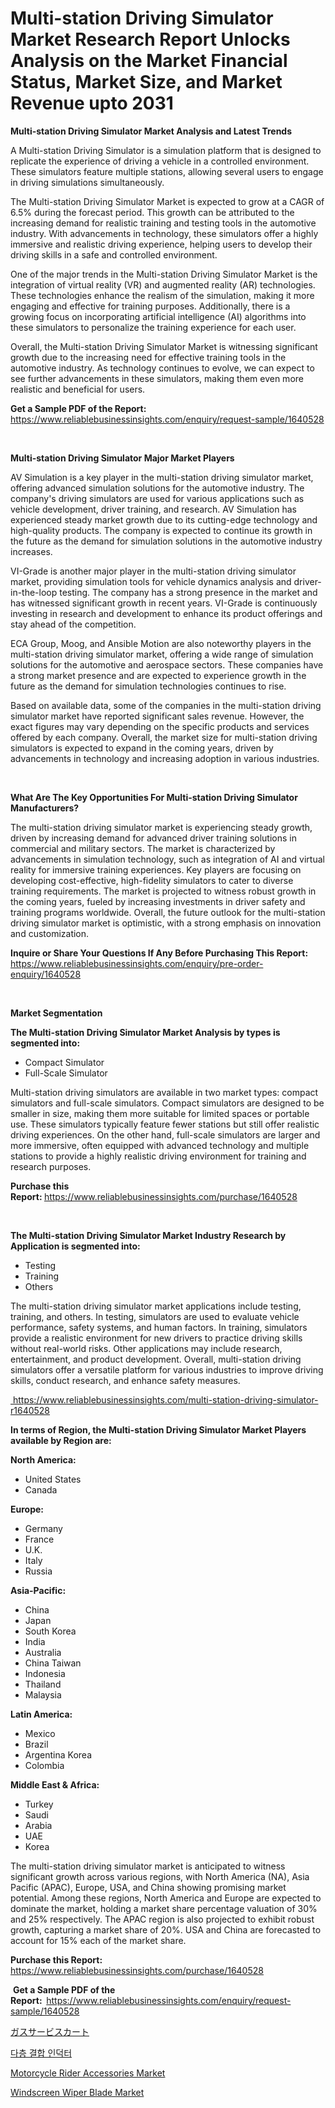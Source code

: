 <p><h1>Multi-station Driving Simulator Market Research Report Unlocks Analysis on the Market Financial Status, Market Size, and Market Revenue upto 2031</h1></p><p><strong>Multi-station Driving Simulator Market Analysis and Latest Trends</strong></p>
<p><p>A Multi-station Driving Simulator is a simulation platform that is designed to replicate the experience of driving a vehicle in a controlled environment. These simulators feature multiple stations, allowing several users to engage in driving simulations simultaneously.</p><p>The Multi-station Driving Simulator Market is expected to grow at a CAGR of 6.5% during the forecast period. This growth can be attributed to the increasing demand for realistic training and testing tools in the automotive industry. With advancements in technology, these simulators offer a highly immersive and realistic driving experience, helping users to develop their driving skills in a safe and controlled environment.</p><p>One of the major trends in the Multi-station Driving Simulator Market is the integration of virtual reality (VR) and augmented reality (AR) technologies. These technologies enhance the realism of the simulation, making it more engaging and effective for training purposes. Additionally, there is a growing focus on incorporating artificial intelligence (AI) algorithms into these simulators to personalize the training experience for each user.</p><p>Overall, the Multi-station Driving Simulator Market is witnessing significant growth due to the increasing need for effective training tools in the automotive industry. As technology continues to evolve, we can expect to see further advancements in these simulators, making them even more realistic and beneficial for users.</p></p>
<p><strong>Get a Sample PDF of the Report:&nbsp;</strong> <a href="https://www.reliablebusinessinsights.com/enquiry/request-sample/1640528">https://www.reliablebusinessinsights.com/enquiry/request-sample/1640528</a></p>
<p>&nbsp;</p>
<p><strong>Multi-station Driving Simulator Major Market Players</strong></p>
<p><p>AV Simulation is a key player in the multi-station driving simulator market, offering advanced simulation solutions for the automotive industry. The company's driving simulators are used for various applications such as vehicle development, driver training, and research. AV Simulation has experienced steady market growth due to its cutting-edge technology and high-quality products. The company is expected to continue its growth in the future as the demand for simulation solutions in the automotive industry increases.</p><p>VI-Grade is another major player in the multi-station driving simulator market, providing simulation tools for vehicle dynamics analysis and driver-in-the-loop testing. The company has a strong presence in the market and has witnessed significant growth in recent years. VI-Grade is continuously investing in research and development to enhance its product offerings and stay ahead of the competition.</p><p>ECA Group, Moog, and Ansible Motion are also noteworthy players in the multi-station driving simulator market, offering a wide range of simulation solutions for the automotive and aerospace sectors. These companies have a strong market presence and are expected to experience growth in the future as the demand for simulation technologies continues to rise.</p><p>Based on available data, some of the companies in the multi-station driving simulator market have reported significant sales revenue. However, the exact figures may vary depending on the specific products and services offered by each company. Overall, the market size for multi-station driving simulators is expected to expand in the coming years, driven by advancements in technology and increasing adoption in various industries.</p></p>
<p>&nbsp;</p>
<p><strong>What Are The Key Opportunities For Multi-station Driving Simulator Manufacturers?</strong></p>
<p><p>The multi-station driving simulator market is experiencing steady growth, driven by increasing demand for advanced driver training solutions in commercial and military sectors. The market is characterized by advancements in simulation technology, such as integration of AI and virtual reality for immersive training experiences. Key players are focusing on developing cost-effective, high-fidelity simulators to cater to diverse training requirements. The market is projected to witness robust growth in the coming years, fueled by increasing investments in driver safety and training programs worldwide. Overall, the future outlook for the multi-station driving simulator market is optimistic, with a strong emphasis on innovation and customization.</p></p>
<p><strong>Inquire or Share Your Questions If Any Before Purchasing This Report:</strong> <a href="https://www.reliablebusinessinsights.com/enquiry/pre-order-enquiry/1640528">https://www.reliablebusinessinsights.com/enquiry/pre-order-enquiry/1640528</a></p>
<p>&nbsp;</p>
<p><strong>Market Segmentation</strong></p>
<p><strong>The Multi-station Driving Simulator Market Analysis by types is segmented into:</strong></p>
<p><ul><li>Compact Simulator</li><li>Full-Scale Simulator</li></ul></p>
<p><p>Multi-station driving simulators are available in two market types: compact simulators and full-scale simulators. Compact simulators are designed to be smaller in size, making them more suitable for limited spaces or portable use. These simulators typically feature fewer stations but still offer realistic driving experiences. On the other hand, full-scale simulators are larger and more immersive, often equipped with advanced technology and multiple stations to provide a highly realistic driving environment for training and research purposes.</p></p>
<p><strong>Purchase this Report:&nbsp;</strong><a href="https://www.reliablebusinessinsights.com/purchase/1640528">https://www.reliablebusinessinsights.com/purchase/1640528</a></p>
<p>&nbsp;</p>
<p><strong>The Multi-station Driving Simulator Market Industry Research by Application is segmented into:</strong></p>
<p><ul><li>Testing</li><li>Training</li><li>Others</li></ul></p>
<p><p>The multi-station driving simulator market applications include testing, training, and others. In testing, simulators are used to evaluate vehicle performance, safety systems, and human factors. In training, simulators provide a realistic environment for new drivers to practice driving skills without real-world risks. Other applications may include research, entertainment, and product development. Overall, multi-station driving simulators offer a versatile platform for various industries to improve driving skills, conduct research, and enhance safety measures.</p></p>
<p><a href="https://www.reliablebusinessinsights.com/multi-station-driving-simulator-r1640528">&nbsp;https://www.reliablebusinessinsights.com/multi-station-driving-simulator-r1640528</a></p>
<p><strong>In terms of Region, the Multi-station Driving Simulator Market Players available by Region are:</strong></p>
<p>
    <p> <strong> North America: </strong>
        <ul>
            <li>United States</li>
            <li>Canada</li>
        </ul>
        </p> 
    <p> <strong> Europe: </strong>
        <ul>
            <li>Germany</li>
            <li>France</li>
            <li>U.K.</li>
            <li>Italy</li>
            <li>Russia</li>
        </ul>
        </p> 
    <p> <strong> Asia-Pacific: </strong>
        <ul>
            <li>China</li>
            <li>Japan</li>
            <li>South Korea</li>
            <li>India</li>
            <li>Australia</li>
            <li>China Taiwan</li>
            <li>Indonesia</li>
            <li>Thailand</li>
            <li>Malaysia</li>
        </ul>
        </p> 
    <p> <strong> Latin America: </strong>
        <ul>
            <li>Mexico</li>
            <li>Brazil</li>
            <li>Argentina Korea</li>
            <li>Colombia</li>
        </ul>
        </p> 
    <p> <strong> Middle East & Africa: </strong>
        <ul>
            <li>Turkey</li>
            <li>Saudi</li>
            <li>Arabia</li>
            <li>UAE</li>
            <li>Korea</li>
        </ul>
    </p>
    </p>
<p><p>The multi-station driving simulator market is anticipated to witness significant growth across various regions, with North America (NA), Asia Pacific (APAC), Europe, USA, and China showing promising market potential. Among these regions, North America and Europe are expected to dominate the market, holding a market share percentage valuation of 30% and 25% respectively. The APAC region is also projected to exhibit robust growth, capturing a market share of 20%. USA and China are forecasted to account for 15% each of the market share.</p></p>
<p><strong>Purchase this Report: </strong><a href="https://www.reliablebusinessinsights.com/purchase/1640528">https://www.reliablebusinessinsights.com/purchase/1640528</a></p>
<p>&nbsp;<strong>Get a Sample PDF of the Report:&nbsp;&nbsp;</strong><a href="https://www.reliablebusinessinsights.com/enquiry/request-sample/1640528">https://www.reliablebusinessinsights.com/enquiry/request-sample/1640528</a></p>
<p><strong></strong></p>
<p><p><a href="https://github.com/TysonKub/Market-Research-Report-List-1/blob/main/2499713127654.md">ガスサービスカート</a></p><p><a href="https://medium.com/@hermanokutneva7878567/%EB%8B%A4%EC%B8%B5-%EA%B2%B0%ED%95%A9-%EC%9D%B8%EB%8D%95%ED%84%B0-%EC%82%B0%EC%97%85%EC%97%90-%EB%8C%80%ED%95%9C-%ED%86%B5%EC%B0%B0-2031%EB%85%84%EA%B9%8C%EC%A7%80%EC%9D%98-%EC%8B%9C%EC%9E%A5-%EC%9E%AC%EC%A0%95-%EC%83%81%ED%83%9C-%EC%8B%9C%EC%9E%A5-%EA%B7%9C%EB%AA%A8-%EB%B0%8F-%EC%88%98%EC%9D%B5-%EB%B6%84%EC%84%9D-3a11be26a2c9">다층 결합 인덕터</a></p><p><a href="https://github.com/gikababa4/Market-Research-Report-List-1/blob/main/motorcycle-rider-accessories-market.md">Motorcycle Rider Accessories Market</a></p><p><a href="https://github.com/muhammadasraf467/Market-Research-Report-List-1/blob/main/windscreen-wiper-blade-market.md">Windscreen Wiper Blade Market</a></p></p>